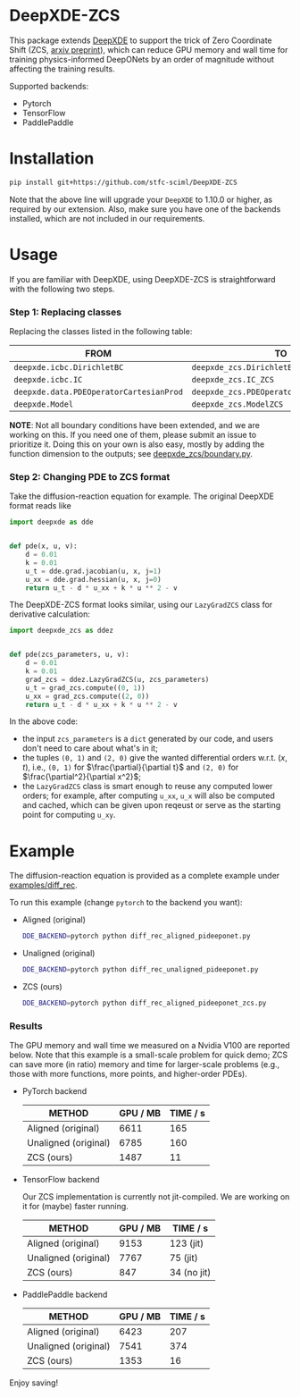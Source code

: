 # DeepXDE-ZCS

This package extends [DeepXDE](https://github.com/lululxvi/deepxde) to support the trick of
Zero Coordinate Shift (ZCS, [arxiv preprint](https://arxiv.org/abs/2311.00860)), which can
reduce GPU memory and wall time for training physics-informed DeepONets by an order of magnitude
without affecting the training results.

Supported backends:

* Pytorch
* TensorFlow
* PaddlePaddle

# Installation

```bash
pip install git+https://github.com/stfc-sciml/DeepXDE-ZCS
```

Note that the above line will upgrade your `DeepXDE` to 1.10.0 or higher, as required by our extension.
Also, make sure you have one of the backends installed, which are not included in our requirements.

# Usage

If you are familiar with DeepXDE, using DeepXDE-ZCS is straightforward with the following two steps.

### Step 1: Replacing classes

Replacing the classes listed in the following table:

| **FROM**                                | **TO**                                    |
|-----------------------------------------|-------------------------------------------|
| `deepxde.icbc.DirichletBC`              | `deepxde_zcs.DirichletBC_ZCS`             |
| `deepxde.icbc.IC`                       | `deepxde_zcs.IC_ZCS`                      |
| `deepxde.data.PDEOperatorCartesianProd` | `deepxde_zcs.PDEOperatorCartesianProdZCS` |
| `deepxde.Model`                         | `deepxde_zcs.ModelZCS`                    |

**NOTE**: Not all boundary conditions have been extended, and we are working on this. If you need
one of them, please submit an issue to prioritize it. Doing this on your own is also easy, mostly by
adding the function dimension to the outputs; see [deepxde_zcs/boundary.py](deepxde_zcs/boundary.py).

### Step 2: Changing PDE to ZCS format

Take the diffusion-reaction equation for example. The original DeepXDE format reads like

```python
import deepxde as dde


def pde(x, u, v):
    d = 0.01
    k = 0.01
    u_t = dde.grad.jacobian(u, x, j=1)
    u_xx = dde.grad.hessian(u, x, j=0)
    return u_t - d * u_xx + k * u ** 2 - v
```

The DeepXDE-ZCS format looks similar, using our `LazyGradZCS` class for derivative calculation:

```python
import deepxde_zcs as ddez


def pde(zcs_parameters, u, v):
    d = 0.01
    k = 0.01
    grad_zcs = ddez.LazyGradZCS(u, zcs_parameters)
    u_t = grad_zcs.compute((0, 1))
    u_xx = grad_zcs.compute((2, 0))
    return u_t - d * u_xx + k * u ** 2 - v
```

In the above code:
* the input `zcs_parameters` is a `dict` generated by our code, and users don't need to care about what's in it;  
* the tuples `(0, 1)` and `(2, 0)` give the wanted differential orders w.r.t. $(x,t)$, i.e., 
`(0, 1)` for $\frac{\partial}{\partial t}$ and `(2, 0)` for $\frac{\partial^2}{\partial x^2}$;
* the `LazyGradZCS` class is smart enough to reuse any computed lower orders; for example, after computing `u_xx`, 
`u_x` will also be computed and cached, which can be given upon reqeust or serve as the starting point for 
computing `u_xy`.

# Example

The diffusion-reaction equation is provided as a complete example under [examples/diff_rec](examples/diff_rec).

To run this example (change `pytorch` to the backend you want):

* Aligned (original)
  ```bash
  DDE_BACKEND=pytorch python diff_rec_aligned_pideeponet.py
  ```
* Unaligned (original)
  ```bash
  DDE_BACKEND=pytorch python diff_rec_unaligned_pideeponet.py
  ```
* ZCS (ours)
  ```bash
  DDE_BACKEND=pytorch python diff_rec_aligned_pideeponet_zcs.py
  ```

### Results

The GPU memory and wall time we measured on a Nvidia V100 are reported below.
Note that this example is a small-scale problem for quick demo; ZCS can save more (in ratio) memory
and time for larger-scale problems (e.g., those with more functions, more points, and
higher-order PDEs).

* PyTorch backend

  | **METHOD**           | **GPU / MB** | **TIME / s** | 
  |----------------------|--------------|--------------|
  | Aligned (original)   | 6611         | 165          |
  | Unaligned (original) | 6785         | 160          |
  | ZCS (ours)           | 1487         | 11           |

* TensorFlow backend
  
  Our ZCS implementation is currently not jit-compiled. We are working on it for (maybe) faster running.

  | **METHOD**           | **GPU / MB** | **TIME / s** | 
  |----------------------|--------------|--------------|
  | Aligned (original)   | 9153         | 123 (jit)    |
  | Unaligned (original) | 7767         | 75 (jit)     |
  | ZCS (ours)           | 847          | 34 (no jit)  |


* PaddlePaddle backend

  | **METHOD**           | **GPU / MB** | **TIME / s** | 
  |----------------------|--------------|--------------|
  | Aligned (original)   | 6423         | 207          |
  | Unaligned (original) | 7541         | 374          |
  | ZCS (ours)           | 1353         | 16           |

Enjoy saving!